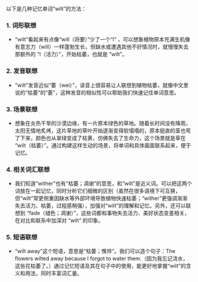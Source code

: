 以下是几种记忆单词“wilt”的方法：

### 1. 词形联想
 - “wilt”看起来有点像“will（将要）”少了一个“l” ，可以想象植物原本充满生机像有意志力（will）一样蓬勃生长，但缺水或遭遇其他不好情况时，就慢慢失去那额外的 “l（活力）”，开始枯萎，也就是 “wilt”。

### 2. 发音联想
 - “wilt”发音近似“萎（wei）”，读音上很容易让人联想到植物枯萎，就像中文里说的“枯萎”的“萎”，这种发音的相似性可以帮助我们快速记住单词意思。

### 3. 场景联想
 - 想象在炎热干旱的沙漠边缘，有一片原本绿色的草地。随着长时间没有降雨，太阳无情地炙烤，这片草地的草叶开始逐渐变得软塌塌的，原本挺直的茎也弯了下来，颜色也从翠绿变成了枯黄，仿佛失去了生命力，这个场景就是草在 “wilt（枯萎）”。通过构建这样生动的场景，将单词和具体画面联系起来，便于记忆。

### 4. 相关词汇联想
 - 我们知道“wither”也有“枯萎；凋谢”的意思，和“wilt”是近义词。可以把这两个词放在一起记忆，同时分析它们细微的区别（虽然在很多语境下可互换，但“wilt”常更侧重因缺水等外部环境导致植物快速枯萎；“wither”更强调渐渐失去活力、枯萎，过程感稍强），加强对“wilt”的理解和记忆。另外，还可以联想到 “fade（褪色；凋谢）”，这些词都和事物失去活力、美好状态变差相关，在对比和联系中加深对 “wilt” 的印象。

### 5. 短语联想
 - “wilt away”这个短语，意思是“枯萎；憔悴”。我们可以造个句子：The flowers wilted away because I forgot to water them.（因为我忘记浇水，这些花枯萎了。）通过记忆短语及其在句子中的使用，能更好地掌握“wilt”的含义和用法，同时丰富词汇量。 
